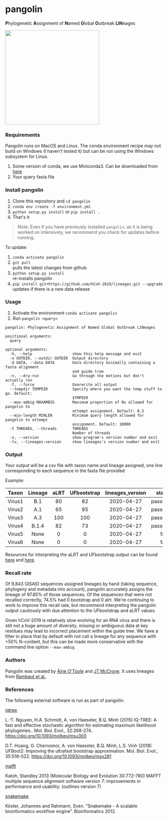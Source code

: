 # pangolin

**P**hylogenetic **A**ssignment of **N**amed **G**lobal **O**utbreak **LIN**eages

<img src="https://github.com/hCoV-2019/pangolin/blob/master/docs/logo.png" width="300">

### Requirements

Pangolin runs on MacOS and Linux. The conda environment recipe may not build on Windows (I haven't tested it) but can be run using the Windows subsystem for Linux.

1. Some version of conda, we use Miniconda3. Can be downloaded from [here](https://docs.conda.io/en/latest/miniconda.html)
2. Your query fasta file

### Install pangolin

1. Clone this repository and ``cd pangolin``
2. ``conda env create -f environment.yml``
3. ``python setup.py install`` or ``pip install .``
4. That's it

> Note: Even if you have previously installed ``pangolin``, as it is being worked on intensively, we recommend you check for updates before running.

To update:

1. ``conda activate pangolin``
2. ``git pull`` \
pulls the latest changes from github
3. ``python setup.py install`` \
re-installs pangolin
4. ``pip install git+https://github.com/hCoV-2019/lineages.git --upgrade`` \
updates if there is a new data release


### Usage

1. Activate the environment ``conda activate pangolin``
2. Run ``pangolin <query>``

```
pangolin: Phylogenetic Assignment of Named Global Outbreak LINeages

positional arguments:
  query

optional arguments:
  -h, --help                  show this help message and exit
  -o OUTDIR, --outdir OUTDIR  Output directory
  -d DATA, --data DATA        Data directory minimally containing a fasta alignment
                              and guide tree
  -n, --dry-run               Go through the motions but don't actually run
  -f, --force                 Overwrite all output
  --tempdir TEMPDIR           Specify where you want the temp stuff to go. Default:
                              $TMPDIR
  --max-ambig MAXAMBIG        Maximum proportion of Ns allowed for pangolin to
                              attempt assignment. Default: 0.5
  --min-length MINLEN         Minimum query length allowed for pangolin to attempt
                              assignment. Default: 10000
  -t THREADS, --threads       THREADS
                              Number of threads
  -v, --version               show program's version number and exit
  -lv, --lineages-version     show lineages's version number and exit
  ```

### Output

Your output will be a csv file with taxon name and lineage assigned, one line corresponding to each sequence in the fasta file provided

Example:

| Taxon       | Lineage   | aLRT | UFbootstrap | lineages_version |status | note |
| ----------- |:---------:|:----------:|:----------:| :----------:|:----------:| :----------:|
| Virus1      |  B.1      | 80      |  82    | 2020-04-27 | passed_qc    | |
| Virus2      |  A.1      |  65     | 95     | 2020-04-27 | passed_qc    | |
| Virus3      |  A.3      |  100     | 100    | 2020-04-27 | passed_qc    | |
| Virus4      |  B.1.4    |  82     | 73     | 2020-04-27 | passed_qc    | |
| Virus5      | None      | 0       | 0       | 2020-04-27 | fail    |   N_content:0.80 |
| Virus6      | None      | 0       | 0       | 2020-04-27 | fail    |   seq_len:0 |

Resources for interpreting the aLRT and UFbootstrap output can be found [here](http://www.iqtree.org/doc/Tutorial#assessing-branch-supports-with-single-branch-tests) and [here](http://www.iqtree.org/doc/Command-Reference).

### Recall rate
Of 9,843 GISAID sequences assigned lineages by hand (taking sequence, phylogeny and metadata into account), pangolin accurately assigns the lineage of 97.85% of those sequences. Of the sequences that were not recalled correctly, 74.5% had 0 bootstrap and 0 alrt. We're continuing to work to improve this recall rate, but recommend interpreting the pangolin output cautiously with due attention to the UFbootstrap and aLRT values. 

Given hCoV-2019 is relatively slow evolving for an RNA virus and there is still not a huge amount of diversity, missing or ambiguous data at key residues may lead to incorrect placement within the guide tree. We have a filter in place that by default with not call a lineage for any sequence with >50% N-content, but this can be made more conservative with the command line option `--max-ambig`.

### Authors

Pangolin was created by [Áine O'Toole](https://aineotoole.co.uk/) and [JT McCrone](https://jtmccr1.github.io/).
It uses lineages from [Rambaut et al.](https://www.biorxiv.org/content/10.1101/2020.04.17.046086v1).


### References

The following external software is run as part of pangolin:

[iqtree](http://www.iqtree.org/#download)

L.-T. Nguyen, H.A. Schmidt, A. von Haeseler, B.Q. Minh (2015) IQ-TREE: A fast and effective stochastic algorithm for estimating maximum likelihood phylogenies.. Mol. Biol. Evol., 32:268-274. https://doi.org/10.1093/molbev/msu300

D.T. Hoang, O. Chernomor, A. von Haeseler, B.Q. Minh, L.S. Vinh (2018) UFBoot2: Improving the ultrafast bootstrap approximation. Mol. Biol. Evol., 35:518–522. https://doi.org/10.1093/molbev/msx281

[mafft](https://mafft.cbrc.jp/alignment/software/)

Katoh, Standley 2013 (Molecular Biology and Evolution 30:772-780)
MAFFT multiple sequence alignment software version 7: improvements in performance and usability.
(outlines version 7)

[snakemake](https://snakemake.readthedocs.io/en/stable/index.html)

Köster, Johannes and Rahmann, Sven. “Snakemake - A scalable bioinformatics workflow engine”. Bioinformatics 2012.
